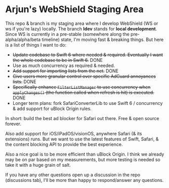# Arjun's WebShield Staging Area

This repo & branch is my staging area where I develop WebShield (WS or ws if you're lazy) locally. The branch **ldev** stands for **local development**. Since WS is currently in a pre-stable (somewhere along the pre-alpha/alpha/beta timeline) state, I'm moving fast & breaking things. But here is a list of things I want to do:

- ~~Update codebase to Swift 6 where needed & required. Eventually I want the whole codebase to be in Swift 6.~~ DONE
- Use as much concurrency as required & needed.
- ~~Add support for importing lists from the net.~~ DONE
- ~~Give users more granular control over specific AdGuard annoyances lists.~~ DONE
- ~~Specifically enhance `FilterListManager` to use concurrency when `applyChanges()` (the function called when refresh is hit) is executed.~~ DONE
- Longer term plans: fork SafariConverterLib to use Swift 6 / concurrency & add support for uBlock Origin rules.

In short: build the best ad blocker for Safari out there. Free & open source forever.

Also add support for iOS/iPadOS/visionOS, anywhere Safari (& its extensions) runs. But we want to use the latest features of Swift, Safari, & the content blocking API to provide the best experience.

Also a nice goal is to be more efficient than uBlock Origin. I think we already may be on par based on my measurements, but more testing is needed so take it with a huge grain of salt.

If you have any other questions open up a discussion in the repo (discussions tab), I'll be more than happy to respond/answer any questions.
